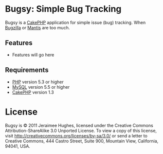 Bugsy: Simple Bug Tracking
==========================
Bugsy is a [CakePHP][cakephp] application for simple issue (bug) tracking. When [Bugzilla][bugzilla] or [Mantis][mantis] are too much.

Features
--------

* Features will go here

Requirements
------------

* [PHP][php] version 5.3 or higher
* [MySQL][mysql] version 5.5 or higher
* [CakePHP][cakephp] version 1.3

License
=======
Bugsy is © 2011 Jeraimee Hughes, licensed under the Creative Commons Attribution-ShareAlike 3.0 Unported License. To view a copy of this license, visit http://creativecommons.org/licenses/by-sa/3.0/ or send a letter to Creative Commons, 444 Castro Street, Suite 900, Mountain View, California, 94041, USA.

[cakephp]: http://cakephp.org/
[bugzilla]: http://www.bugzilla.org/
[mantis]: http://www.mantisbt.org/
[php]: http://php.net/
[mysql]: http://mysql.com/
